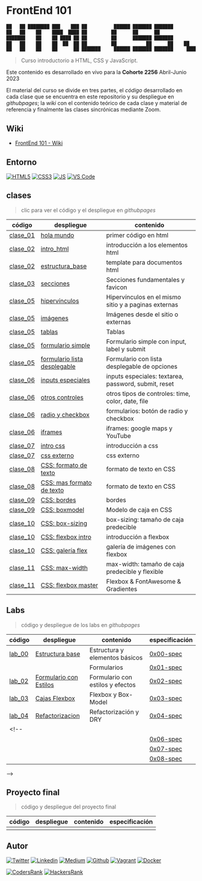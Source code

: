 # FrontEnd 101

```javascript
██   ██ ████████ ███    ███ ██          ██████ ███████ ███████         ██ ███████
██   ██    ██    ████  ████ ██         ██      ██      ██              ██ ██
███████    ██    ██ ████ ██ ██         ██      ███████ ███████         ██ ███████
██   ██    ██    ██  ██  ██ ██         ██           ██      ██    ██   ██      ██
██   ██    ██    ██      ██ ███████     ██████ ███████ ███████     █████  ███████
```

> Curso introductorio a HTML, CSS y JavaScript.

Este contenido es desarrollado en vivo para la **Cohorte 2256** Abril-Junio 2023

El material del curso se divide en tres partes, el *código* desarrollado en cada clase que se encuentra en este repositorio y su despliegue en *githubpages*; la *wiki* con el contenido teórico de cada clase y material de referencia y finalmente las clases sincrónicas mediante Zoom.

## Wiki

- [FrontEnd 101 - Wiki](https://github.com/ralexrivero/FrontEnd-101/wiki)

## Entorno

[![HTML5](https://img.shields.io/static/v1?label=&message=HTML5&color=E34F26&logo=HTML5&logoColor=E34F26&labelColor=2F333A)](https://developer.mozilla.org/en-US/docs/Web/Guide/HTML/HTML5)<!--HTML5-->
[![CSS3](https://img.shields.io/static/v1?label=&message=CSS3&color=0071B5&logo=CSS3&logoColor=1572B6&labelColor=2F333A)](https://developer.mozilla.org/en-US/docs/Web/CSS)<!-- CSS3 -->
[![JS](https://img.shields.io/static/v1?label=&message=JavaScript&color=F7DF1E&logo=JavaScript&logoColor=F7DF1E&labelColor=2F333A)](https://www.javascript.com)<!-- JS -->
[![VS Code](https://img.shields.io/static/v1?label=&message=Visual%20Studio%20Code&color=007ACC&logo=Visual%20Studio%20Code&logoColor=007ACC&labelColor=2F333A)](https://code.visualstudio.com/) <!-- vscode -->

## clases

> clic para ver el código y el despliegue en *githubpages*

| código | despliegue | contenido |
|--------|------------------------------------|---------------|
| [clase_01](./clases/clase_01/hola_mundo.html) | [hola mundo](https://ralexrivero.github.io/FrontEnd-101/clases/clase_01/hola_mundo.html) | primer código en html |
| [clase_02](./clases/clase_02/intro_html.html) | [intro_html](https://ralexrivero.github.io/FrontEnd-101/clases/clase_02/intro_html.html) | introducción a los elementos html |
| [clase_02](./clases/clase_02/estructura_base.html) | [estructura_base](https://ralexrivero.github.io/FrontEnd-101/clases/clase_02/estructura_base.html) | template para documentos html |
| [clase_03](./clases/clase_03/secciones_fundamentales/) | [secciones](https://ralexrivero.github.io/FrontEnd-101/clases/clase_03/secciones_fundamentales/index.html) | Secciones fundamentales y favicon |
| [clase_05](./clases/clase_05/hipervinculos/) | [hipervínculos](https://ralexrivero.github.io/FrontEnd-101/clases/clase_05/hipervinculos/index.html) | Hipervínculos en el mismo sitio y a paginas externas |
| [clase_05](./clases/clase_05/imagenes/) | [imágenes](https://ralexrivero.github.io/FrontEnd-101/clases/clase_05/imagenes/index.html) | Imágenes desde el sitio o externas |
| [clase_05](./clases/clase_05/tablas/) | [tablas](https://ralexrivero.github.io/FrontEnd-101/clases/clase_05/tablas/index.html) | Tablas |
| [clase_05](./clases/clase_05/formulario_simple/) | [formulario simple](https://ralexrivero.github.io/FrontEnd-101/clases/clase_05/formulario_simple/index.html) | Formulario simple con input, label y submit |
| [clase_05](./clases/clase_05/formulario_lista_desplegable/) | [formulario lista desplegable](https://ralexrivero.github.io/FrontEnd-101/clases/clase_05/formulario_lista_desplegable/index.html) | Formulario con lista desplegable de opciones |
| [clase_06](./clases/clase_06/formulario_inputs_epeciales/) | [inputs especiales](https://ralexrivero.github.io/FrontEnd-101/clases/clase_06/formulario_inputs_epeciales/) | inputs especiales: textarea, password, submit, reset |
| [clase_06](./clases/clase_06/formulario_otros_controles/) | [otros controles](https://ralexrivero.github.io/FrontEnd-101/clases/clase_06/formulario_otros_controles) | otros tipos de controles: time, color, date, file |
| [clase_06](./clases/clase_06/formulario_radio_checkbox/) | [radio y checkbox](https://ralexrivero.github.io/FrontEnd-101/clases/clase_06/formulario_radio_checkbox) | formularios: botón de radio y checkbox |
| [clase_06](./clases/clase_06/iframes/) | [iframes](https://ralexrivero.github.io/FrontEnd-101/clases/clase_06/iframes) | iframes: google maps y YouTube |
| [clase_07](./clases/clase_07/intro_css/) | [intro css](https://ralexrivero.github.io/FrontEnd-101/clases/clase_07/intro_css) | introducción a css |
| [clase_07](./clases/clase_07/css_externo/) | [css externo](https://ralexrivero.github.io/FrontEnd-101/clases/clase_07/css_externo) | css externo |
| [clase_08](./clases/clase_08/) | [CSS: formato de texto](https://ralexrivero.github.io/FrontEnd-101/clases/clase_08/08-00-texto.html) | formato de texto en CSS |
| [clase_08](./clases/clase_08/) | [CSS: mas formato de texto](https://ralexrivero.github.io/FrontEnd-101/clases/clase_08/08-01-text.html) | formato de texto en CSS |
| [clase_09](./clases/clase_09/) | [CSS: bordes](https://ralexrivero.github.io/FrontEnd-101/clases/clase_09/09-bordes.html) | bordes |
| [clase_09](./clases/clase_09/) | [CSS: boxmodel](https://ralexrivero.github.io/FrontEnd-101/clases/clase_09/09-boxmodel.html) | Modelo de caja en CSS |
| [clase_10](./clases/clase_10/box-sizing/) | [CSS: box-sizing](https://ralexrivero.github.io/FrontEnd-101/clases/clase_10/box-sizing/) | box-sizing: tamaño de caja predecible |
| [clase_10](./clases/clase_10/flexbox-intro/) | [CSS: flexbox intro](https://ralexrivero.github.io/FrontEnd-101/clases/clase_10/flexbox-intro/) | introducción a flexbox |
| [clase_10](./clases/clase_10/galeria-flex/) | [CSS: galería flex](https://ralexrivero.github.io/FrontEnd-101/clases/clase_10/galeria-flex/) | galería de imágenes con flexbox |
| [clase_11](./clases/clase_11/max_width/) | [CSS: max-width](https://ralexrivero.github.io/FrontEnd-101/clases/clase_11/max_width/) | max-width: tamaño de caja predecible y flexible |
| [clase_11](./clases/clase_11/flexbox_master/) | [CSS: flexbox master](./clases/clase_11/flexbox_master/index.html) | Flexbox & FontAwesome & Gradientes |

## Labs

> código y despliegue de los labs en *githubpages*

| código | despliegue | contenido | especificación |
|--------|------------------------------------|---------------|---------------|
|[lab_00](./labs/lab_00/) |[Estructura base](https://ralexrivero.github.io/FrontEnd-101/labs/lab_00) | Estructura y elementos básicos | [0x00-spec](./labs/lab_00/0x00-espec.md) |
| | | Formularios | [0x01-spec](./labs/lab_01/0x01-espec.md) |
| [lab_02](./labs/lab_02/)|[Formulario con Estilos](https://ralexrivero.github.io/FrontEnd-101/labs/lab_02) | Formulario con estilos y efectos | [0x02-spec](./labs/lab_02/0x02-espec.md) |
| [lab_03](./labs/lab_03/)|[Cajas Flexbox](https://ralexrivero.github.io/FrontEnd-101/labs/lab_03) | Flexbox y Box-Model | [0x03-spec](./labs/lab_03/0x03-espec.md) |
| [lab_04](./labs/lab_04/) | [Refactorizacion](./labs/lab_04/) | Refactorización y DRY | [0x04-spec](./labs/lab_04/0x04-espec.md) |
<!--| | | | [0x05-spec](./labs/lab_05/0x05-espec.md) |
| | | | [0x06-spec](./labs/lab_06/0x06-espec.md) |
| | | | [0x07-spec](./labs/lab_07/0x07-espec.md) |
| | | | [0x08-spec](./labs/lab_08/0x08-espec.md) |
-->

## Proyecto final

> código y despliegue del proyecto final

| código | despliegue | contenido | especificación |
|--------|------------------------------------|---------------|---------------|
| | | | |

## Autor

[![Twitter](https://img.shields.io/twitter/follow/ralex_uy?style=social)](https://twitter.com/ralex_uy) <!-- twitter -->
[![Linkedin](https://img.shields.io/badge/LinkedIn-+29K-blue?style=social&logo=linkedin)](https://www.linkedin.com/in/ronald-rivero/) <!-- linkedin -->
[![Medium](https://img.shields.io/static/v1?label=&message=Medium&color=000000&logo=Medium&logoColor=000000&labelColor=888888)](https://medium.com/@ralexrivero)<!-- medium -->
[![Github](https://img.shields.io/github/followers/ralexrivero?style=social)](https://github.com/ralexrivero/) <!-- github -->
[![Vagrant](https://img.shields.io/static/v1?label=&message=Vagrant%20Profile&color=1868F2&logo=vagrant&labelColor=2F333A)](https://app.vagrantup.com/ralexrivero) <!-- vagrant -->
[![Docker](https://img.shields.io/static/v1?label=&message=Docker%20Profile&color=2496ED&logo=Docker&labelColor=2F333A)](https://hub.docker.com/u/ralexrivero) <!-- docker -->

[![CodersRank](https://img.shields.io/static/v1?label=&message=Coders%20Rank&color=67A4AC&logo=CodersRank&logoColor=67A4AC&labelColor=2F333A)](https://profile.codersrank.io/user/ralexrivero) <!-- codersrank -->
[![HackersRank](https://img.shields.io/static/v1?label=&message=Hacker%20Rank&color=00EA64&logo=HackerRank&logoColor=00EA64&labelColor=2F333A)](https://www.hackerrank.com/ralexrivero) <!-- hackerrank -->
<!-- Behance -->
<!-- website -->
